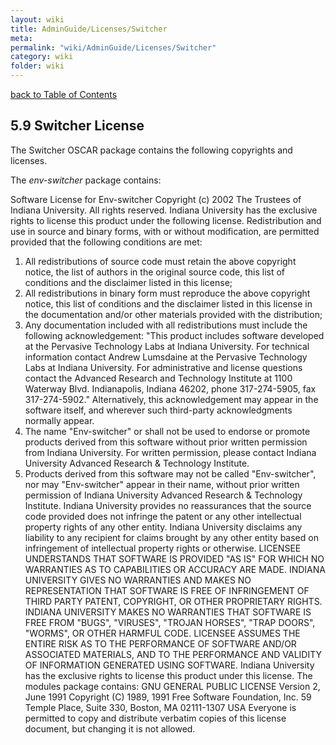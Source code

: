 ```yaml
---
layout: wiki
title: AdminGuide/Licenses/Switcher
meta: 
permalink: "wiki/AdminGuide/Licenses/Switcher"
category: wiki
folder: wiki
---
```

<!-- Name: AdminGuide/Licenses/Switcher -->
<!-- Version: 1 -->
<!-- Author: jparpail -->
[back to Table of Contents](wiki/AdminGuide)

## 5.9 Switcher License

The Switcher OSCAR package contains the following copyrights and licenses.

  The _env-switcher_ package contains:

  Software License for Env-switcher
  Copyright (c) 2002 The Trustees of Indiana University.
  All rights reserved.
  Indiana University has the exclusive rights to license this product
  under the following license.
  Redistribution and use in source and binary forms, with or without
  modification, are permitted provided that the following conditions are
  met:
  1) All redistributions of source code must retain the above
  copyright notice, the list of authors in the original source code,
  this list of conditions and the disclaimer listed in this license;
  2) All redistributions in binary form must reproduce the above
  copyright notice, this list of conditions and the disclaimer listed
  in this license in the documentation and/or other materials
  provided with the distribution;
  3) Any documentation included with all redistributions must include
  the following acknowledgement:
  "This product includes software developed at the Pervasive
  Technology Labs at Indiana University. For technical information
  contact Andrew Lumsdaine at the Pervasive Technology Labs at
  Indiana University. For administrative and license questions
  contact the Advanced Research and Technology Institute at 1100
  Waterway Blvd. Indianapolis, Indiana 46202, phone 317-274-5905,
  fax 317-274-5902."
  Alternatively, this acknowledgement may appear in the software itself,
  and wherever such third-party acknowledgments normally appear.
  4) The name "Env-switcher" or shall not be used to endorse or promote
  products derived from this software without prior written
  permission from Indiana University. For written permission, please
  contact Indiana University Advanced Research & Technology
  Institute.
  5) Products derived from this software may not be called
  "Env-switcher", nor may "Env-switcher" appear in their name,
  without prior written permission of Indiana University Advanced
  Research & Technology Institute.
  Indiana University provides no reassurances that the source code
  provided does not infringe the patent or any other intellectual
  property rights of any other entity. Indiana University disclaims any
  liability to any recipient for claims brought by any other entity
  based on infringement of intellectual property rights or otherwise.
  LICENSEE UNDERSTANDS THAT SOFTWARE IS PROVIDED "AS IS" FOR WHICH NO
  WARRANTIES AS TO CAPABILITIES OR ACCURACY ARE MADE. INDIANA UNIVERSITY
  GIVES NO WARRANTIES AND MAKES NO REPRESENTATION THAT SOFTWARE IS FREE
  OF INFRINGEMENT OF THIRD PARTY PATENT, COPYRIGHT, OR OTHER PROPRIETARY
  RIGHTS. INDIANA UNIVERSITY MAKES NO WARRANTIES THAT SOFTWARE IS FREE
  FROM "BUGS", "VIRUSES", "TROJAN HORSES", "TRAP DOORS", "WORMS", OR
  OTHER HARMFUL CODE. LICENSEE ASSUMES THE ENTIRE RISK AS TO THE
  PERFORMANCE OF SOFTWARE AND/OR ASSOCIATED MATERIALS, AND TO THE
  PERFORMANCE AND VALIDITY OF INFORMATION GENERATED USING SOFTWARE.
  Indiana University has the exclusive rights to license this product
  under this license.
  The modules package contains:
  GNU GENERAL PUBLIC LICENSE
  Version 2, June 1991
  Copyright (C) 1989, 1991 Free Software Foundation, Inc.
  59 Temple Place, Suite 330, Boston, MA 02111-1307 USA
  Everyone is permitted to copy and distribute verbatim copies
  of this license document, but changing it is not allowed.
